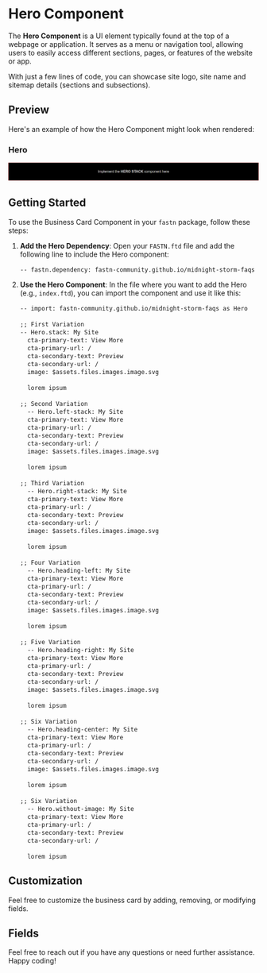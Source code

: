# Hero Component

The **Hero Component** is a UI element typically found at the top of a webpage
or application. It serves as a menu or navigation tool, allowing users to easily 
access different sections, pages, or features of the website or app.

With just a few lines of code, you can showcase site logo, site name and sitemap
details (sections and subsections).

## Preview

Here's an example of how the Hero Component might look when rendered:

### Hero

![hero.png](.github/assets/hero.png)



## Getting Started

To use the Business Card Component in your `fastn` package, follow these steps:

1. **Add the Hero Dependency**: Open your `FASTN.ftd` file and add 
   the following line to include the Hero component:
   ```ftd
   -- fastn.dependency: fastn-community.github.io/midnight-storm-faqs
   ```
2. **Use the Hero Component**: In the file where you want to add 
   the Hero (e.g., `index.ftd`), you can import the component and 
   use it like this:
    ```ftd
   -- import: fastn-community.github.io/midnight-storm-faqs as Hero

   ;; First Variation
   -- Hero.stack: My Site
      cta-primary-text: View More
      cta-primary-url: /
      cta-secondary-text: Preview
      cta-secondary-url: /
      image: $assets.files.images.image.svg

      lorem ipsum

   ;; Second Variation
      -- Hero.left-stack: My Site
      cta-primary-text: View More
      cta-primary-url: /
      cta-secondary-text: Preview
      cta-secondary-url: /
      image: $assets.files.images.image.svg
      
      lorem ipsum

   ;; Third Variation
      -- Hero.right-stack: My Site
      cta-primary-text: View More
      cta-primary-url: /
      cta-secondary-text: Preview
      cta-secondary-url: /
      image: $assets.files.images.image.svg
      
      lorem ipsum

   ;; Four Variation
      -- Hero.heading-left: My Site
      cta-primary-text: View More
      cta-primary-url: /
      cta-secondary-text: Preview
      cta-secondary-url: /
      image: $assets.files.images.image.svg

      lorem ipsum

   ;; Five Variation
      -- Hero.heading-right: My Site
      cta-primary-text: View More
      cta-primary-url: /
      cta-secondary-text: Preview
      cta-secondary-url: /
      image: $assets.files.images.image.svg

      lorem ipsum

   ;; Six Variation
      -- Hero.heading-center: My Site
      cta-primary-text: View More
      cta-primary-url: /
      cta-secondary-text: Preview
      cta-secondary-url: /
      image: $assets.files.images.image.svg

      lorem ipsum

   ;; Six Variation
      -- Hero.without-image: My Site
      cta-primary-text: View More
      cta-primary-url: /
      cta-secondary-text: Preview
      cta-secondary-url: /
      
      lorem ipsum
   ```
   
## Customization

Feel free to customize the business card by adding, removing, or modifying 
fields.

## Fields

Feel free to reach out if you have any questions or need further assistance. Happy coding!

